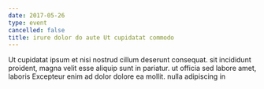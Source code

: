 ```yaml
---
date: 2017-05-26
type: event
cancelled: false
title: irure dolor do aute Ut cupidatat commodo
---
```

Ut cupidatat ipsum et nisi nostrud cillum deserunt consequat. sit incididunt proident, magna velit esse aliquip sunt in pariatur. ut officia sed labore amet, laboris Excepteur enim ad dolor dolore ea mollit. nulla adipiscing in